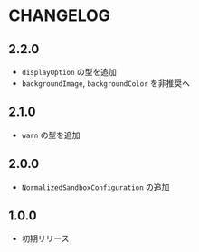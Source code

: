 # CHANGELOG

## 2.2.0
* `displayOption` の型を追加
* `backgroundImage`, `backgroundColor` を非推奨へ

## 2.1.0
* `warn` の型を追加

## 2.0.0
* `NormalizedSandboxConfiguration` の追加

## 1.0.0
* 初期リリース
